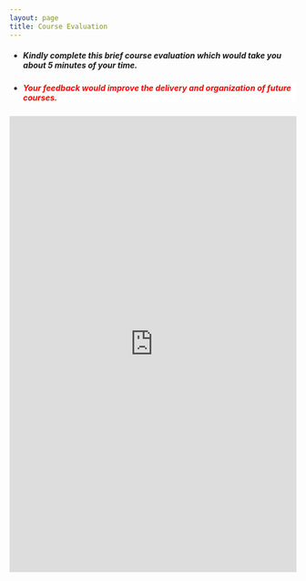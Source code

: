 ```yaml
---
layout: page
title: Course Evaluation 
--- 
```


<html>
<body>
  
  <ul>
    <li> <h5> Kindly complete this brief course evaluation which would take you about 5 minutes of your time. </h5> </li>
    <li> <h5 style="background-color:white; color:red; text-align: left;"> Your feedback would improve the delivery and organization of future courses. </h5> </li>
    </ul>

  </body>
</html>

<iframe src="https://forms.gle/GiWYdGYPqm3kwF6b8)" width="100%" height="800" frameborder="0" marginheight="0" marginwidth="0">Loading… </iframe> 



<!--<iframe src="https://forms.gle/sj7c4dyb1B6sU27W8" width="100%" height="800" frameborder="0" marginheight="0" marginwidth="0">Loading… </iframe>-->

